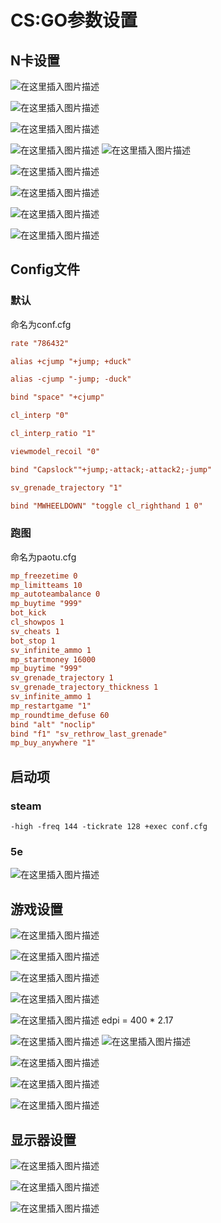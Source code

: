 # CS:GO参数设置



## N卡设置
![在这里插入图片描述](https://img-blog.csdnimg.cn/1f809747808247e6bec47c3a2aad22b3.png)

![在这里插入图片描述](https://img-blog.csdnimg.cn/0ffe9c46cc734005bd648ccb2eacd039.png)

![在这里插入图片描述](https://img-blog.csdnimg.cn/b85e30538bb84fbda11f3087bded4d96.png)

![在这里插入图片描述](https://img-blog.csdnimg.cn/401e92df049547b4977e6ed3f714a5be.png)
![在这里插入图片描述](https://img-blog.csdnimg.cn/7cb99ef884b24348a850107bb7ee8943.png)

![在这里插入图片描述](https://img-blog.csdnimg.cn/0b619c67fb304c14841f51d515aa5152.png)

![在这里插入图片描述](https://img-blog.csdnimg.cn/12dc3d60657e478c9e5a77998d84e3f9.png)

![在这里插入图片描述](https://img-blog.csdnimg.cn/686559301aa1427c81a563b5d5b1bcd3.png)

![在这里插入图片描述](https://img-blog.csdnimg.cn/9b4010174c054aba9323b769c95593c0.png)



## Config文件

### 默认

命名为conf.cfg

```cfg
rate "786432"

alias +cjump "+jump; +duck"

alias -cjump "-jump; -duck"

bind "space" "+cjump"

cl_interp "0"

cl_interp_ratio "1"

viewmodel_recoil "0"

bind "Capslock""+jump;-attack;-attack2;-jump"

sv_grenade_trajectory "1"

bind "MWHEELDOWN" "toggle cl_righthand 1 0"
```

### 跑图

命名为paotu.cfg

```cfg
mp_freezetime 0
mp_limitteams 10
mp_autoteambalance 0
mp_buytime "999"
bot_kick
cl_showpos 1
sv_cheats 1
bot_stop 1
sv_infinite_ammo 1
mp_startmoney 16000
mp_buytime "999"
sv_grenade_trajectory 1
sv_grenade_trajectory_thickness 1
sv_infinite_ammo 1
mp_restartgame "1"
mp_roundtime_defuse 60
bind "alt" "noclip"
bind "f1" "sv_rethrow_last_grenade"
mp_buy_anywhere "1"
```

## 启动项

### steam

`-high -freq 144 -tickrate 128 +exec conf.cfg`

### 5e

![在这里插入图片描述](https://img-blog.csdnimg.cn/57fc0b6e3b084a428a6ea9c035a5ab30.png)


## 游戏设置

![在这里插入图片描述](https://img-blog.csdnimg.cn/a8792eb046f0468a94c95ac4914a6fb3.jpeg)

![在这里插入图片描述](https://img-blog.csdnimg.cn/be39e85a5ed143978f042d0398cc09b8.jpeg)

![在这里插入图片描述](https://img-blog.csdnimg.cn/da3c03c7cb1147bf8bb3ae7807ba47da.jpeg)

![在这里插入图片描述](https://img-blog.csdnimg.cn/66021cfa83a04ccea12c4a30e2fd022a.jpeg)

![在这里插入图片描述](https://img-blog.csdnimg.cn/7c1807f3fa3348ee8d7f6808324aed6f.jpeg)
edpi = 400 * 2.17

![在这里插入图片描述](https://img-blog.csdnimg.cn/dfc2ebc5fa7b4fc9bbc4533b646c21f3.jpeg)
![在这里插入图片描述](https://img-blog.csdnimg.cn/3beab5edfd704715a19a38d355f596e6.jpeg)

![在这里插入图片描述](https://img-blog.csdnimg.cn/287fa4f30ef447eea089e49b6df38c0d.jpeg)

![在这里插入图片描述](https://img-blog.csdnimg.cn/f0e991f225564fc0aa48e8624450c64f.jpeg)

![在这里插入图片描述](https://img-blog.csdnimg.cn/ff69a99948d9485387395d209165c794.jpeg)



## 显示器设置

![在这里插入图片描述](https://img-blog.csdnimg.cn/b88f120799424f63b17be10c58405555.jpeg)


![在这里插入图片描述](https://img-blog.csdnimg.cn/221c994670ab4ffa89f2569ff449bae1.jpeg)


![在这里插入图片描述](https://img-blog.csdnimg.cn/89d16d3d6207463b8b77da69bf23156d.jpeg)

